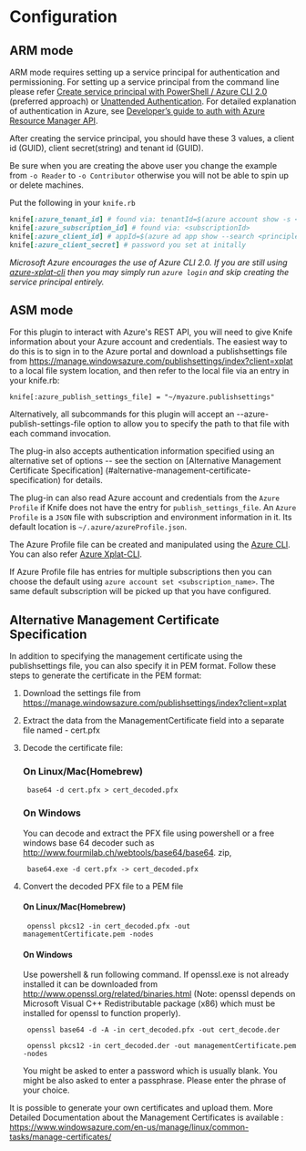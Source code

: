 # Configuration

## ARM mode

ARM mode requires setting up a service principal for authentication and permissioning. For setting up a service principal from the command line please refer
[Create service principal with PowerShell / Azure CLI 2.0](http://aka.ms/cli-service-principal) (preferred approach) or
[Unattended Authentication](http://aka.ms/auth-unattended). For detailed explanation of authentication in Azure,
see [Developer’s guide to auth with Azure Resource Manager API](http://aka.ms/arm-auth-dev-guide).

After creating the service principal, you should have these 3 values, a client id (GUID), client secret(string) and tenant id (GUID).

Be sure when you are creating the above user you change the example from `-o Reader` to `-o Contributor` otherwise you will not be able
to spin up or delete machines.

Put the following in your `knife.rb`

```ruby
knife[:azure_tenant_id] # found via: tenantId=$(azure account show -s <subscriptionId> --json | jq -r '.[0].tenantId')
knife[:azure_subscription_id] # found via: <subscriptionId>
knife[:azure_client_id] # appId=$(azure ad app show --search <principleappcreated> --json | jq -r '.[0].appId')
knife[:azure_client_secret] # password you set at initally
```

*Microsoft Azure encourages the use of Azure CLI 2.0. If you are still using [azure-xplat-cli](https://github.com/Azure/azure-xplat-cli) then you may simply run ```azure login``` and skip creating the service principal entirely.*

## ASM mode

For this plugin to interact with Azure's REST API, you will need to give Knife
information about your Azure account and credentials. The easiest way to do
this is to sign in to the Azure portal and download a publishsettings file
from https://manage.windowsazure.com/publishsettings/index?client=xplat to a
local file system location, and
then refer to the local file via an entry in your knife.rb:

    knife[:azure_publish_settings_file] = "~/myazure.publishsettings"

Alternatively, all subcommands for this plugin will accept an
--azure-publish-settings-file option to allow you to specify the path to that
file with each command invocation.

The plug-in also accepts authentication information specified using an
alternative set of options -- see the section on [Alternative Management
Certificate Specification] (#alternative-management-certificate-specification) for details.

The plug-in can also read Azure account and credentials from the `Azure Profile` if Knife does not have the entry for `publish_settings_file`.
An `Azure Profile` is a `JSON` file with subscription and environment information in it. Its default location is `~/.azure/azureProfile.json`.

The Azure Profile file can be created and manipulated using the [Azure CLI](http://azure.microsoft.com/en-us/documentation/articles/virtual-machines-command-line-tools/). You can
also refer [Azure Xplat-CLI](https://github.com/Azure/azure-xplat-cli#use-publish-settings-file-management-certificate-authentication).

If Azure Profile file has entries for multiple subscriptions then you can choose the default using `azure account set <subscription_name>`. The same default subscription will
be picked up that you have configured.

## Alternative Management Certificate Specification

In addition to specifying the management certificate using the publishsettings
file, you can also specify it in PEM format. Follow these steps to generate the certificate in the PEM format:

1. Download the settings file from https://manage.windowsazure.com/publishsettings/index?client=xplat
1. Extract the data from the ManagementCertificate field into a separate file named - cert.pfx
1. Decode the certificate file:

    ### On Linux/Mac(Homebrew)
    
        base64 -d cert.pfx > cert_decoded.pfx
    
    ### On Windows
    
    You can decode and extract the PFX file using     powershell or a free windows base 64 decoder     such as     http://www.fourmilab.ch/webtools/base64/base64.    zip,
    
        base64.exe -d cert.pfx -> cert_decoded.pfx
    
1. Convert the decoded PFX file to a PEM file

    #### On Linux/Mac(Homebrew)
    
        openssl pkcs12 -in cert_decoded.pfx -out     managementCertificate.pem -nodes
    
    #### On Windows
     Use powershell & run following command. If     openssl.exe is not already installed it can be     downloaded from     http://www.openssl.org/related/binaries.html     (Note: openssl depends on Microsoft Visual C++     Redistributable package (x86) which must be     installed for openssl to function properly).
    
        openssl base64 -d -A -in cert_decoded.pfx -out cert_decode.der
    
        openssl pkcs12 -in cert_decoded.der -out managementCertificate.pem -nodes
    
    You might be asked to enter a password which is     usually blank.
    You might be also asked to enter a passphrase.     Please enter the phrase of your choice.

It is possible to generate your own certificates and upload them. More Detailed Documentation about the Management Certificates is available : https://www.windowsazure.com/en-us/manage/linux/common-tasks/manage-certificates/

